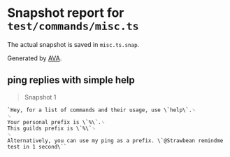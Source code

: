 # Snapshot report for `test/commands/misc.ts`

The actual snapshot is saved in `misc.ts.snap`.

Generated by [AVA](https://avajs.dev).

## ping replies with simple help

> Snapshot 1

    `Hey, for a list of commands and their usage, use \`help\`.␊
    ␊
    Your personal prefix is \`%\`.␊
    This guilds prefix is \`%\`␊
    ␊
    Alternatively, you can use my ping as a prefix. \`@Strawbean remindme test in 1 second\``
